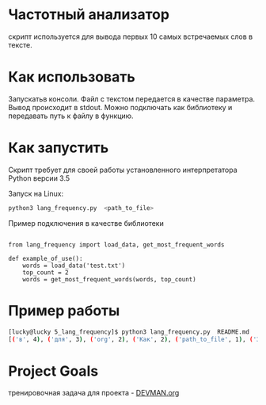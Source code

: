 # Частотный анализатор

скрипт используется для вывода первых 10 самых встречаемых слов в тексте. 


# Как использовать

Запускатьв консоли. Файл с текстом передается в качестве параметра. Вывод происходит в stdout. Можно подключать как библиотеку и передавать путь к файлу в функцию.


# Как запустить

Скрипт требует для своей работы установленного интерпретатора Python версии 3.5

Запуск на Linux:

```bash
python3 lang_frequency.py  <path_to_file>
```

Пример подключения в качестве библиотеки
```

from lang_frequency import load_data, get_most_frequent_words

def example_of_use():
    words = load_data('test.txt')
    top_count = 2
    words = get_most_frequent_words(words, top_count)
```

# Пример работы

```bash
[lucky@lucky 5_lang_frequency]$ python3 lang_frequency.py  README.md 
[('в', 4), ('для', 3), ('org', 2), ('Как', 2), ('path_to_file', 1), ('3', 1), ('https', 1), ('анализатор', 1), ('Goals', 1), ('задача', 1)]
```

# Project Goals

тренировочная задача для проекта - [DEVMAN.org](https://devman.org)
